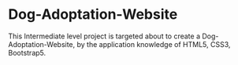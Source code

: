 # Dog-Adoptation-Website
This Intermediate level project is targeted about to create a Dog-Adoptation-Website, by the application knowledge of HTML5, CSS3, Bootstrap5.
